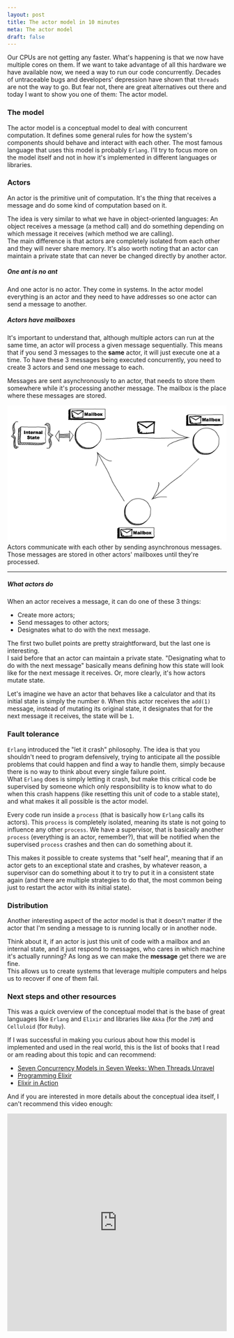 ```yaml
---
layout: post
title: The actor model in 10 minutes
meta: The actor model
draft: false
---
```


Our CPUs are not getting any faster. What's happening is that we now have multiple cores on them.
If we want to take advantage of all this hardware we have available now, we need a way to run our code concurrently. 
Decades of untraceable bugs and developers' depression have shown that `threads` are not the way to go. But fear not,
there are great alternatives out there and today I want to show you one of them: The actor model.

### The model

The actor model is a conceptual model to deal with concurrent computation. It defines some general rules for how 
the system's components should behave and interact with each other. The most famous language that uses this model is
probably `Erlang`. I'll try to focus more on the model itself and not in how it's implemented in different languages or libraries.

### Actors

An actor is the primitive unit of computation. It's the *thing* that receives a message and do some kind of computation based on it.  

The idea is very similar to what we have in object-oriented languages: An object receives a message (a method call) and do something depending
on which message it receives (which method we are calling).  
The main difference is that actors are completely isolated from each other and they will never share memory. It's also worth noting
that an actor can maintain a private state that can never be changed directly by another actor.

##### One ant is no ant

And one actor is no actor. They come in systems. In the actor model everything is an actor and they need to have addresses so one actor
can send a message to another.

##### Actors have mailboxes

It's important to understand that, although multiple actors can run at the same time, an actor will process a given message sequentially.
This means that if you send 3 messages to the **same** actor, it will just execute one at a time. To have these 3 messages being executed concurrently,
you need to create 3 actors and send one message to each.

Messages are sent asynchronously to an actor, that needs to store them somewhere while it's processing another message. The mailbox is the place
where these messages are stored.

<img src="/assets/images/actors.png">
<div class="image-description">
  Actors communicate with each other by sending asynchronous messages. Those messages are stored in other actors' mailboxes until they're processed.
</div>
<hr />

##### What actors do

When an actor receives a message, it can do one of these 3 things:

* Create more actors;
* Send messages to other actors;
* Designates what to do with the next message.

The first two bullet points are pretty straightforward, but the last one is interesting.  
I said before that an actor can maintain a private state. "Designating what to do with the next message" basically means defining how this state will look like
for the next message it receives. Or, more clearly, it's how actors mutate state.

Let's imagine we have an actor that behaves like a calculator and that its initial state is simply the number `0`. When this actor receives the `add(1)` message, instead of mutating its original state,
it designates that for the next message it receives, the state will be `1`.

### Fault tolerance

`Erlang` introduced the "let it crash" philosophy. The idea is that you shouldn't need to program defensively, trying to anticipate all the possible problems
that could happen and find a way to handle them, simply because there is no way to think about every single failure point.  
What `Erlang` does is simply letting it crash, but make this critical code be supervised by someone which only responsibility is to know what to do when this crash happens
(like resetting this unit of code to a stable state), and what makes it all possible is the actor model.

Every code run inside a `process` (that is basically how `Erlang` calls its actors). This `process` is completely isolated, meaning its state is not going to influence any
other `process`. We have a supervisor, that is basically another `process` (everything is an actor, remember?), that will be notified when the supervised `process` crashes and then
can do something about it.

This makes it possible to create systems that "self heal", meaning that if an actor gets to an exceptional state and crashes, by whatever reason, a supervisor can
do something about it to try to put it in a consistent state again (and there are multiple strategies to do that, the most common being just to restart the actor with its initial state).

### Distribution

Another interesting aspect of the actor model is that it doesn't matter if the actor that I'm sending a message to is running locally or
in another node.

Think about it, if an actor is just this unit of code with a mailbox and an internal state, and it just respond to messages, who cares in which
machine it's actually running? As long as we can make the **message** get there we are fine.  
This allows us to create systems that leverage multiple computers and helps us to recover if one of them fail.

### Next steps and other resources

This was a quick overview of the conceptual model that is the base of great languages like `Erlang` and `Elixir` and libraries
like `Akka` (for the `JVM`) and `Celluloid` (for `Ruby`).

If I was successful in making you curious about how this model is implemented and used in the real world,
this is the list of books that I read or am reading about this topic and can recommend:

* [Seven Concurrency Models in Seven Weeks: When Threads Unravel](https://pragprog.com/book/pb7con/seven-concurrency-models-in-seven-weeks)
* [Programming Elixir](https://pragprog.com/book/elixir/programming-elixir)
* [Elixir in Action](http://www.manning.com/juric/)

And if you are interested in more details about the conceptual idea itself, I can't recommend this video enough:

<iframe width="100%" height="500" src="https://www.youtube.com/embed/7erJ1DV_Tlo" frameborder="0" allowfullscreen></iframe>

